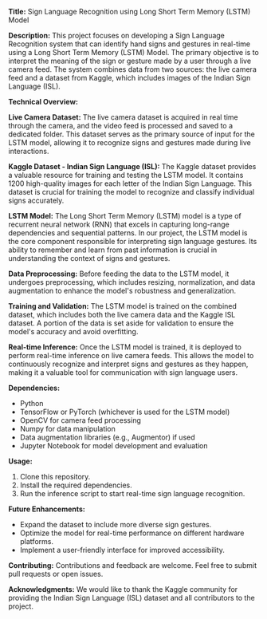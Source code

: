 **Title:** Sign Language Recognition using Long Short Term Memory (LSTM) Model

**Description:**
This project focuses on developing a Sign Language Recognition system that can identify hand signs and gestures in real-time using a Long Short Term Memory (LSTM) Model. The primary objective is to interpret the meaning of the sign or gesture made by a user through a live camera feed. The system combines data from two sources: the live camera feed and a dataset from Kaggle, which includes images of the Indian Sign Language (ISL).

**Technical Overview:**

**Live Camera Dataset:** 
The live camera dataset is acquired in real time through the camera, and the video feed is processed and saved to a dedicated folder. This dataset serves as the primary source of input for the LSTM model, allowing it to recognize signs and gestures made during live interactions.

**Kaggle Dataset - Indian Sign Language (ISL):**
The Kaggle dataset provides a valuable resource for training and testing the LSTM model. It contains 1200 high-quality images for each letter of the Indian Sign Language. This dataset is crucial for training the model to recognize and classify individual signs accurately.

**LSTM Model:**
The Long Short Term Memory (LSTM) model is a type of recurrent neural network (RNN) that excels in capturing long-range dependencies and sequential patterns. In our project, the LSTM model is the core component responsible for interpreting sign language gestures. Its ability to remember and learn from past information is crucial in understanding the context of signs and gestures.

**Data Preprocessing:**
Before feeding the data to the LSTM model, it undergoes preprocessing, which includes resizing, normalization, and data augmentation to enhance the model's robustness and generalization.

**Training and Validation:**
The LSTM model is trained on the combined dataset, which includes both the live camera data and the Kaggle ISL dataset. A portion of the data is set aside for validation to ensure the model's accuracy and avoid overfitting.

**Real-time Inference:**
Once the LSTM model is trained, it is deployed to perform real-time inference on live camera feeds. This allows the model to continuously recognize and interpret signs and gestures as they happen, making it a valuable tool for communication with sign language users.

**Dependencies:**
- Python
- TensorFlow or PyTorch (whichever is used for the LSTM model)
- OpenCV for camera feed processing
- Numpy for data manipulation
- Data augmentation libraries (e.g., Augmentor) if used
- Jupyter Notebook for model development and evaluation

**Usage:**
1. Clone this repository.
2. Install the required dependencies.
3. Run the inference script to start real-time sign language recognition.

**Future Enhancements:**
- Expand the dataset to include more diverse sign gestures.
- Optimize the model for real-time performance on different hardware platforms.
- Implement a user-friendly interface for improved accessibility.

**Contributing:**
Contributions and feedback are welcome. Feel free to submit pull requests or open issues.

**Acknowledgments:**
We would like to thank the Kaggle community for providing the Indian Sign Language (ISL) dataset and all contributors to the project.

